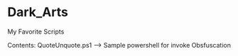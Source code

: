 # Dark_Arts
My Favorite Scripts

Contents:
QuoteUnquote.ps1 --> Sample powershell for invoke Obsfuscation
